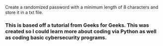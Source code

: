 Create a randomized password with a minimum length of 8 characters and store it in a txt file.


### This is based off a tutorial from Geeks for Geeks. This was created so I could learn more about coding via Python as well as coding basic cybersecurity programs.
